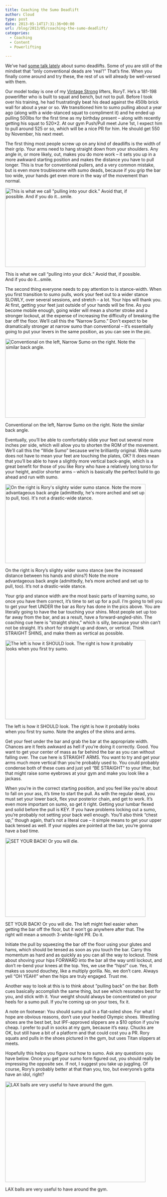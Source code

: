 ```yaml
---
title: Coaching the Sumo Deadlift
author: Cloud
type: post
date: 2013-05-14T17:31:36+00:00
url: /blog/2013/05/coaching-the-sumo-deadlift/
categories:
  - Coaching
  - Content
  - Powerlifting

---
```

We&#8217;ve had [some talk lately][1] about sumo deadlifts. Some of you are still of the mindset that &#8220;only conventional deads are &#8216;real&#8217;!&#8221; That&#8217;s fine. When you finally come around and try these, the rest of us will already be well-versed with them.

Our model today is one of my <a title="Squat Bot!" href="http://vintagestrong.wordpress.com/rory-squat-bot/" target="_blank">Vintage Strong</a> lifters, RoryT. He&#8217;s a 181-198 powerlifter who is built to squat and bench, but not to pull. Before I took over his training, he had frustratingly beat his dead against the 450lb brick wall for about a year or so. We transitioned him to sumo pulling about a year ago (along with a wide-stanced squat to compliment it) and he ended up pulling 500lbs for the first time as my birthday present &#8211; along with recently getting his squat to 520&#215;2. At our gym Push/Pull meet June 1st, I expect him to pull around 525 or so, which will be a nice PR for him. He should get 550 by November, his next meet.

The first thing most people screw up on any kind of deadlifts is the width of their grip. Your arms need to hang straight down from your shoulders. Any angle in, or more likely, out, makes you do more work &#8211; it sets you up in a more awkward starting position and makes the distance you have to pull longer. This is true for conventional pullers, and a very common mistake, but is even more troublesome with sumo deads, because if you grip the bar too wide, your hands get even more in the way of the movement than normal.

<div id="attachment_9219" style="width: 460px" class="wp-caption aligncenter">
  <a href="/2013/05/gripwidth_SM.jpg"><img aria-describedby="caption-attachment-9219" data-attachment-id="9219" data-permalink="/blog/2013/05/coaching-the-sumo-deadlift/gripwidth_sm/" data-orig-file="/2013/05/gripwidth_SM.jpg" data-orig-size="1280,720" data-comments-opened="1" data-image-meta="{&quot;aperture&quot;:&quot;0&quot;,&quot;credit&quot;:&quot;Picasa&quot;,&quot;camera&quot;:&quot;&quot;,&quot;caption&quot;:&quot;&quot;,&quot;created_timestamp&quot;:&quot;1368549020&quot;,&quot;copyright&quot;:&quot;&quot;,&quot;focal_length&quot;:&quot;0&quot;,&quot;iso&quot;:&quot;0&quot;,&quot;shutter_speed&quot;:&quot;0&quot;,&quot;title&quot;:&quot;&quot;}" data-image-title="gripwidth_SM" data-image-description="" data-medium-file="/2013/05/gripwidth_SM-200x112.jpg" data-large-file="/2013/05/gripwidth_SM-450x253.jpg" class="size-large wp-image-9219" alt="This is what we call &quot;pulling into your dick.&quot; Avoid that, if possible. And if you do it...smile. " src="/2013/05/gripwidth_SM-450x253.jpg" width="450" height="253" srcset="/2013/05/gripwidth_SM-450x253.jpg 450w, /2013/05/gripwidth_SM-150x84.jpg 150w, /2013/05/gripwidth_SM-200x112.jpg 200w, /2013/05/gripwidth_SM-500x281.jpg 500w, /2013/05/gripwidth_SM.jpg 1280w" sizes="(max-width: 450px) 100vw, 450px" /></a>
  
  <p id="caption-attachment-9219" class="wp-caption-text">
    This is what we call &#8220;pulling into your dick.&#8221; Avoid that, if possible. And if you do it&#8230;smile.
  </p>
</div>

The second thing everyone needs to pay attention to is stance-width. When you first transition to sumo pulls, work your feet out to a wider stance SLOWLY, over several sessions, and stretch &#8211; a lot. Your hips will thank you. At first, getting your feet just outside of your hands will be fine. As you become mobile enough, going wider will mean a shorter stroke and a stronger lockout, at the expense of increasing the difficulty of breaking the bar off the floor. We&#8217;ll call this the &#8220;Narrow Sumo.&#8221; Don&#8217;t expect to be dramatically stronger at narrow sumo than conventional &#8211; it&#8217;s essentially going to put your levers in the same position, as you can see in the pic.

<div id="attachment_9222" style="width: 460px" class="wp-caption aligncenter">
  <a href="/2013/05/conv_narrow.jpg"><img aria-describedby="caption-attachment-9222" data-attachment-id="9222" data-permalink="/blog/2013/05/coaching-the-sumo-deadlift/conv_narrow/" data-orig-file="/2013/05/conv_narrow.jpg" data-orig-size="1280,720" data-comments-opened="1" data-image-meta="{&quot;aperture&quot;:&quot;0&quot;,&quot;credit&quot;:&quot;Picasa&quot;,&quot;camera&quot;:&quot;&quot;,&quot;caption&quot;:&quot;&quot;,&quot;created_timestamp&quot;:&quot;1368548746&quot;,&quot;copyright&quot;:&quot;&quot;,&quot;focal_length&quot;:&quot;0&quot;,&quot;iso&quot;:&quot;0&quot;,&quot;shutter_speed&quot;:&quot;0&quot;,&quot;title&quot;:&quot;&quot;}" data-image-title="conv_narrow" data-image-description="" data-medium-file="/2013/05/conv_narrow-200x112.jpg" data-large-file="/2013/05/conv_narrow-450x253.jpg" class="size-large wp-image-9222" alt="Conventional on the left, Narrow Sumo on the right. Note the similar back angle. " src="/2013/05/conv_narrow-450x253.jpg" width="450" height="253" srcset="/2013/05/conv_narrow-450x253.jpg 450w, /2013/05/conv_narrow-150x84.jpg 150w, /2013/05/conv_narrow-200x112.jpg 200w, /2013/05/conv_narrow-500x281.jpg 500w, /2013/05/conv_narrow.jpg 1280w" sizes="(max-width: 450px) 100vw, 450px" /></a>
  
  <p id="caption-attachment-9222" class="wp-caption-text">
    Conventional on the left, Narrow Sumo on the right. Note the similar back angle.
  </p>
</div>

Eventually, you&#8217;ll be able to comfortably slide your feet out several more inches per side, which will allow you to shorten the ROM of the movement. We&#8217;ll call this the &#8220;Wide Sumo&#8221; because we&#8217;re brilliantly original. Wide sumo does not have to mean your feet are touching the plates, OK? It does mean that you&#8217;ll be able to have a slightly more vertical back-angle, which is a great benefit for those of you like Rory who have a relatively long torso for your height, and/or shorter arms &#8211; which is basically the perfect build to go ahead and run with sumo.

<div id="attachment_9223" style="width: 460px" class="wp-caption aligncenter">
  <a href="/2013/05/narrow_wide.jpg"><img aria-describedby="caption-attachment-9223" data-attachment-id="9223" data-permalink="/blog/2013/05/coaching-the-sumo-deadlift/narrow_wide/" data-orig-file="/2013/05/narrow_wide.jpg" data-orig-size="1280,720" data-comments-opened="1" data-image-meta="{&quot;aperture&quot;:&quot;0&quot;,&quot;credit&quot;:&quot;Picasa&quot;,&quot;camera&quot;:&quot;&quot;,&quot;caption&quot;:&quot;&quot;,&quot;created_timestamp&quot;:&quot;1368549402&quot;,&quot;copyright&quot;:&quot;&quot;,&quot;focal_length&quot;:&quot;0&quot;,&quot;iso&quot;:&quot;0&quot;,&quot;shutter_speed&quot;:&quot;0&quot;,&quot;title&quot;:&quot;&quot;}" data-image-title="narrow_wide" data-image-description="" data-medium-file="/2013/05/narrow_wide-200x112.jpg" data-large-file="/2013/05/narrow_wide-450x253.jpg" class="size-large wp-image-9223" alt="On the right is Rory's slighty wider sumo stance. Note the more advantageous back angle (admittedly, he's more arched and set up to pull, too). It's not a drastic-wide stance. " src="/2013/05/narrow_wide-450x253.jpg" width="450" height="253" srcset="/2013/05/narrow_wide-450x253.jpg 450w, /2013/05/narrow_wide-150x84.jpg 150w, /2013/05/narrow_wide-200x112.jpg 200w, /2013/05/narrow_wide-500x281.jpg 500w, /2013/05/narrow_wide.jpg 1280w" sizes="(max-width: 450px) 100vw, 450px" /></a>
  
  <p id="caption-attachment-9223" class="wp-caption-text">
    On the right is Rory&#8217;s slighty wider sumo stance (see the increased distance between his hands and shins?) Note the more advantageous back angle (admittedly, he&#8217;s more arched and set up to pull, too). It&#8217;s not a drastic-wide stance.
  </p>
</div>

Your grip and stance width are the most basic parts of learning sumo, so once you have them correct, it&#8217;s time to set up for a pull. I&#8217;m going to tell you to get your feet UNDER the bar as Rory has done in the pics above. You are literally going to have the bar touching your shins. Most people set up too far away from the bar, and as a result, have a forward-angled-shin. The coaching cue here is &#8220;straight shins,&#8221; which is silly, because your shin can&#8217;t not be straight. It&#8217;s short for straight up and down, or vertical. Think STRAIGHT SHINS, and make them as vertical as possible.

<div id="attachment_9224" style="width: 460px" class="wp-caption aligncenter">
  <a href="/2013/05/too_angled.jpg"><img aria-describedby="caption-attachment-9224" data-attachment-id="9224" data-permalink="/blog/2013/05/coaching-the-sumo-deadlift/too_angled/" data-orig-file="/2013/05/too_angled.jpg" data-orig-size="1280,720" data-comments-opened="1" data-image-meta="{&quot;aperture&quot;:&quot;0&quot;,&quot;credit&quot;:&quot;Picasa&quot;,&quot;camera&quot;:&quot;&quot;,&quot;caption&quot;:&quot;&quot;,&quot;created_timestamp&quot;:&quot;1368549663&quot;,&quot;copyright&quot;:&quot;&quot;,&quot;focal_length&quot;:&quot;0&quot;,&quot;iso&quot;:&quot;0&quot;,&quot;shutter_speed&quot;:&quot;0&quot;,&quot;title&quot;:&quot;&quot;}" data-image-title="too_angled" data-image-description="" data-medium-file="/2013/05/too_angled-200x112.jpg" data-large-file="/2013/05/too_angled-450x253.jpg" class="size-large wp-image-9224" alt="The left is how it SHOULD look. The right is how it probably looks when you first try sumo. " src="/2013/05/too_angled-450x253.jpg" width="450" height="253" srcset="/2013/05/too_angled-450x253.jpg 450w, /2013/05/too_angled-150x84.jpg 150w, /2013/05/too_angled-200x112.jpg 200w, /2013/05/too_angled-500x281.jpg 500w, /2013/05/too_angled.jpg 1280w" sizes="(max-width: 450px) 100vw, 450px" /></a>
  
  <p id="caption-attachment-9224" class="wp-caption-text">
    The left is how it SHOULD look. The right is how it probably looks when you first try sumo. Note the angles of the shins and arms.
  </p>
</div>

Get your feet under the bar and grab the bar at the appropriate width. Chances are it feels awkward as hell if you&#8217;re doing it correctly. Good. You want to get your center of mass as far behind the bar as you can without falling over. The cue here is STRAIGHT ARMS. You want to try and get your arms much more vertical than you&#8217;re probably used to. You could probably condense both of these cues and just yell &#8220;BE STRAIGHT&#8221; to your lifter, but that might raise some eyebrows at your gym and make you look like a jackass.

When you&#8217;re in the correct starting position, and you feel like you&#8217;re about to fall on your ass, it&#8217;s time to start the pull. As with the regular dead, you must set your lower back, flex your posterior chain, and get to work. It&#8217;s even more important on sumo, so get it right. Getting your lumbar flexed and solid before the pull is KEY. If you have problems locking out a sumo, you&#8217;re probably not setting your back well enough. You&#8217;ll also think &#8220;chest up,&#8221; though again, that&#8217;s not a literal cue &#8211; it simple means to get your upper back tensed as well. If your nipples are pointed at the bar, you&#8217;re gonna have a bad time.

<div id="attachment_9226" style="width: 460px" class="wp-caption aligncenter">
  <a href="/2013/05/Back_Set.jpg"><img aria-describedby="caption-attachment-9226" data-attachment-id="9226" data-permalink="/blog/2013/05/coaching-the-sumo-deadlift/back_set/" data-orig-file="/2013/05/Back_Set.jpg" data-orig-size="1280,720" data-comments-opened="1" data-image-meta="{&quot;aperture&quot;:&quot;0&quot;,&quot;credit&quot;:&quot;Picasa&quot;,&quot;camera&quot;:&quot;&quot;,&quot;caption&quot;:&quot;&quot;,&quot;created_timestamp&quot;:&quot;1368551156&quot;,&quot;copyright&quot;:&quot;&quot;,&quot;focal_length&quot;:&quot;0&quot;,&quot;iso&quot;:&quot;0&quot;,&quot;shutter_speed&quot;:&quot;0&quot;,&quot;title&quot;:&quot;&quot;}" data-image-title="Back_Set" data-image-description="" data-medium-file="/2013/05/Back_Set-200x112.jpg" data-large-file="/2013/05/Back_Set-450x253.jpg" class="size-large wp-image-9226" alt="SET YOUR BACK! Or you will die. " src="/2013/05/Back_Set-450x253.jpg" width="450" height="253" srcset="/2013/05/Back_Set-450x253.jpg 450w, /2013/05/Back_Set-150x84.jpg 150w, /2013/05/Back_Set-200x112.jpg 200w, /2013/05/Back_Set-500x281.jpg 500w, /2013/05/Back_Set.jpg 1280w" sizes="(max-width: 450px) 100vw, 450px" /></a>
  
  <p id="caption-attachment-9226" class="wp-caption-text">
    SET YOUR BACK! Or you will die. The left might feel easier when getting the bar off the floor, but it won&#8217;t go anywhere after that. The right will mean a smooth 3-white-light PR. Do it. 
  </p>
</div>

Initiate the pull by squeezing the bar off the floor using your glutes and hams, which should be tensed as soon as you touch the bar. Carry this momentum as hard and as quickly as you can all the way to lockout. Think about shoving your hips FORWARD into the bar all the way until lockout, and don&#8217;t re-bend your knees at the top. Yes, we use the &#8220;hips!&#8221; cue. Yes, it makes us sound douchey, like a multiply gorilla. No, we don&#8217;t care. Always yell &#8220;OH YEAH!&#8221; when the hips are truly engaged. Trust me.

Another way to look at this is to think about &#8220;pulling back&#8221; on the bar. Both cues basically accomplish the same thing, but see which resonates best for you, and stick with it. Your weight should always be concentrated on your heels for a sumo pull. If you&#8217;re coming up on your toes, fix it.

A note on footwear: You should sumo pull in a flat-soled shoe. For what I hope are obvious reasons, don&#8217;t use your heeled Olympic shoes. Wrestling shoes are the best bet, but IPF-approved slippers are a $10 option if you&#8217;re cheap. I prefer to pull in socks at my gym, because it&#8217;s easy. Chucks are OK, but still have a bit of a platform and that could cost you a PR. Rory squats and pulls in the shoes pictured in the gym, but uses Titan slippers at meets.

Hopefully this helps you figure out how to sumo. Ask any questions you have below. Once you get your sumo form figured out, you should really be impressing the opposite sex. If not, I suggest you take up juggling. Of course, Rory&#8217;s probably better at that than you, too, but everyone&#8217;s gotta have an idol, right?

<div id="attachment_9228" style="width: 460px" class="wp-caption aligncenter">
  <a href="/2013/05/juggling.jpg"><img aria-describedby="caption-attachment-9228" data-attachment-id="9228" data-permalink="/blog/2013/05/coaching-the-sumo-deadlift/juggling/" data-orig-file="/2013/05/juggling.jpg" data-orig-size="766,549" data-comments-opened="1" data-image-meta="{&quot;aperture&quot;:&quot;3.5&quot;,&quot;credit&quot;:&quot;Picasa&quot;,&quot;camera&quot;:&quot;Canon EOS 40D&quot;,&quot;caption&quot;:&quot;&quot;,&quot;created_timestamp&quot;:&quot;1368362323&quot;,&quot;copyright&quot;:&quot;&quot;,&quot;focal_length&quot;:&quot;19&quot;,&quot;iso&quot;:&quot;800&quot;,&quot;shutter_speed&quot;:&quot;0.005&quot;,&quot;title&quot;:&quot;&quot;}" data-image-title="juggling" data-image-description="" data-medium-file="/2013/05/juggling-200x143.jpg" data-large-file="/2013/05/juggling-450x322.jpg" class="size-large wp-image-9228" alt="LAX balls are very useful to have around the gym. " src="/2013/05/juggling-450x322.jpg" width="450" height="322" srcset="/2013/05/juggling-450x322.jpg 450w, /2013/05/juggling-150x107.jpg 150w, /2013/05/juggling-200x143.jpg 200w, /2013/05/juggling-418x300.jpg 418w, /2013/05/juggling.jpg 766w" sizes="(max-width: 450px) 100vw, 450px" /></a>
  
  <p id="caption-attachment-9228" class="wp-caption-text">
    LAX balls are very useful to have around the gym.
  </p>
</div>

 [1]: /blog/2013/04/sumo-deadlifts-are-the-devil-right/ "AJ tells us why to sumo pull"